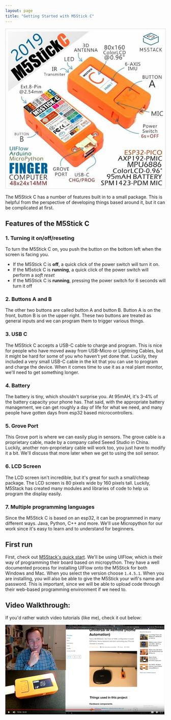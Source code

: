 ```yaml
---
layout: page
title: "Getting Started with M5Stick C"
---
```


![M5Stick](../img/m5stickcinfo.jpg)

The M5Stick C has a number of features built in to a small package. This is helpful from the perspective of developing things based around it, but it can be complicated at first.

## Features of the M5Stick C

### 1. Turning it on/off/reseting

To turn the M5Stick C on, you push the button on the bottom left when the screen is facing you.

- If the M5Stick C is **off**, a quick click of the power switch will turn it on.
- If the M5stick C is **running**, a quick click of the power switch will perform a *soft reset*
- If the M5Stick C is **running**, pressing the power switch for 6 seconds will turn it off

### 2. Buttons A and B

The other two buttons are called button A and button B. Button A is on the front, button B is on the upper right. These two buttons are treated as general inputs and we can program them to trigger various things.

### 3. USB C

The M5Stick C accepts a USB-C cable to charge and program. This is nice for people who have moved away from USB-Micro or Lightning Cables, but it might be hard for some of you who haven't yet done that. Luckily, they included a very small USB-C cable in the kit that you can use to program and charge the device. When it comes time to use it as a real plant monitor, we'll need to get something longer.

### 4. Battery

The battery is tiny, which shouldn't surprise you. At 95mAH, it's 3-4% of the battery capacity your phone has. That said, with the appropriate battery management, we can get roughly a day of life for what we need, and many people have gotten days from esp32 based microcontrollers.

### 5. Grove Port

This Grove port is where we can easily plug in sensors. The grove cable is a proprietary cable, made by a company called Seeed Studio in China. Luckily, another non-proprietary cable will work too, you just have to modify it a bit. We'll discuss that more later when we get to using the soil sensor.

### 6. LCD Screen

The LCD screen isn't incredible, but it's great for such a small/cheap package. The LCD screen is 80 pixels wide by 160 pixels tall. Luckily, M5Stack has created many modules and libraries of code to help us program the display easily.

### 7. Multiple programming languages

Since the M5Stick C is based on an esp32, it can be programmed in many different ways. Java, Python, C++ and more. We'll use Micropython for our work since it's easy to learn and to understand for beginners.

## First run

First, check out [M5Stack's quick start](https://docs.m5stack.com/#/en/quick_start/m5stickc/m5stickc_quick_start_with_uiflow). We'll be using UIFlow, which is their way of programming their board based on micropython. They have a well documented process for installing UIFlow onto the M5Stick for both Windows and Mac. When you select the version choose `1.4.5.1`. When you are installing, you will also be able to give the M5Stick your wifi's name and password. This is important, since we will be able to upload code through their web-based programming environment if we need to.

## Video Walkthrough:

If you'd rather watch video tutorials (like me), check it out below:

[![Video Tutorial](../img/m5stick-quick-start-thm.png)](https://drive.google.com/open?id=1FM3L-Qma6ZYH8ecTyzrd0c0UOYYVbPsm)

